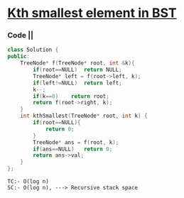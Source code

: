 # [Kth smallest element in BST](https://leetcode.com/problems/kth-smallest-element-in-a-bst/)

### Code ||

``` .cpp
class Solution {
public:
    TreeNode* f(TreeNode* root, int &k){
        if(root==NULL)  return NULL;
        TreeNode* left = f(root->left, k);
        if(left!=NULL)  return left;
        k--;
        if(k==0)    return root;
        return f(root->right, k);
    }
    int kthSmallest(TreeNode* root, int k) {
        if(root==NULL){
            return 0;
        }
        TreeNode* ans = f(root, k);
        if(ans==NULL)   return 0;
        return ans->val;
    }
};
```

```
TC:- O(log n)
SC:- O(log n), ---> Recursive stack space
```
